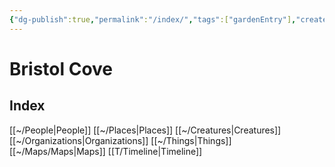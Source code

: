 ```yaml
---
{"dg-publish":true,"permalink":"/index/","tags":["gardenEntry"],"created":"2024-07-24T11:49:37-04:00","updated":"2024-07-24T11:56"}
---
```


# Bristol Cove

## Index

[[~/People\|People]]
[[~/Places\|Places]]
[[~/Creatures\|Creatures]]
[[~/Organizations\|Organizations]]
[[~/Things\|Things]]
[[~/Maps/Maps\|Maps]]
[[T/Timeline\|Timeline]]





